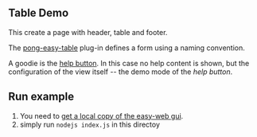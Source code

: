 ## Table Demo
This create a page with header, table and footer.

The [pong-easy-table](https://github.com/ma-ha/rest-web-ui/tree/master/html/modules/pong-easytable) 
plug-in defines a form using a naming convention. 

A goodie is the [help button](https://github.com/ma-ha/rest-web-ui/tree/master/html/modules/pong-help). 
In this case no help content is shown, but the configuration of the view itself -- the demo mode of the _help button_.

## Run example
1. You need to [get a local copy of the easy-web gui](https://github.com/ma-ha/easy-web-gui).
2. simply run `nodejs index.js` in this directoy 